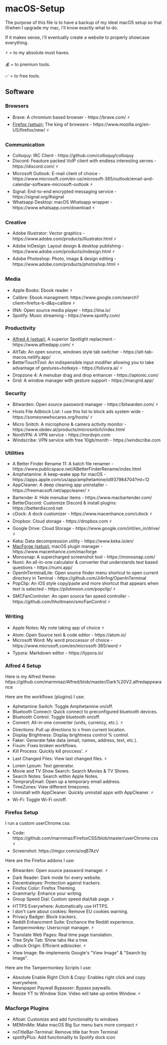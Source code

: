 # macOS-Setup

The purpose of this file is to have a backup of my ideal macOS setup so that if/when I upgrade my mac, i'll know exactly what to do.

<p>If it makes sense, i'll eventually create a website to properly showcase everything.<br>

<p>⚡️ = to my absolute must haves.</p>
<p>💰 = to premium tools.</p>
<p>✅ = to free tools.</p>
  

<h2>Software</h2>

<h3>Browsers</h3>
  <ul>
    <li>Brave: A chromium based browser - https://brave.com/ ⚡️ </li>
    <li> <a href="#firefox-1">Firefox (setup):</a> The king of browsers - https://www.mozilla.org/en-US/firefox/new/ ⚡️ </li>
  </ul>
  
<h3>Communication</h3>
<ul>
    <li>Colloquy: IRC Client - https://github.com/colloquy/colloquy</li>
    <li>Discord: Feauture packed VoIP client with endless interesting serves - https://discord.com/ ⚡️ </li>
    <li>Microsoft Outlook: E-mail client of choice - https://www.microsoft.com/en-us/microsoft-365/outlook/email-and-calendar-software-microsoft-outlook ⚡️ </li>
    <li>Signal: End-to-end encrypted messaging service - https://signal.org/#signal</li>
    <li>Whatsapp Desktop: macOS Whatsapp wrapper - https://www.whatsapp.com/download ⚡️ </li>
</ul>

<h3>Creative</h3>
<ul>
   <li>Adobe Illustrator: Vector graphics - https://www.adobe.com/products/illustrator.html ⚡️ </li>
   <li>Adobe InDesign: Layout design & desktop publishing - https://www.adobe.com/products/indesign.html ⚡️ </li>
   <li>Adobe Photoshop: Photo, image & design editing - https://www.adobe.com/products/photoshop.html ⚡️ </li>
 </ul>
 
 <h3>Media</h3>
 <ul>
  <li>Apple Books: Ebook reader ⚡️ </li>
  <li>Calibre: Ebook managment: https://www.google.com/search?client=firefox-b-d&q=calibre ⚡️ </li>
  <li>IINA: Open source media player - https://iina.io/</li>
  <li>Spotify: Music streaming - https://www.spotify.com/</li>
  </ul>
   
<h3>Productivity</h3>
  <ul>
    <li> <a href="#alfred-1">Alfred 4 (setup):</a> A superior Spotlight replacment - https://www.alfredapp.com/ ⚡️ </li>
    <li>AltTab: An open source, windows style tab switcher - https://alt-tab-macos.netlify.app/</li>
    <li>BetterTouchTool: An indispensible input modifier allowing you to take advantage of gestures+hotkeys - https://folivora.ai/ ⚡️ </li>
    <li>Dropzone 4: A menubar drag and drop enhancer - https://aptonic.com/</li>
    <li>Grid: A window manager with gesture support - https://macgrid.app/</li>
  </ul>
  
<h3>
<h3>Security</h3>
  <ul>
    <li>Bitwarden: Open source password manager - https://bitwarden.com/ ⚡️ </li>
    <li>Hosts File Adblock List: I use this list to block ads system wide - https://someonewhocares.org/hosts/ ⚡️ </li>
    <li>Micro Snitch: A microphone & camera activity monitor - https://www.obdev.at/products/microsnitch/index.html</li>
    <li>NordVPN: A VPN service - https://nordvpn.com</li>
    <li>Windscribe: VPN service with free 10gb/month - https://windscribe.com</li>
  </ul>
  
  <h3>Utilities</h3>
  <ul>
    <li>A Better Finder Rename 11: A batch file renamer - https://www.publicspace.net/ABetterFinderRename/index.html</li>
    <li>Amphetamine: A keep-wake app for macOS - https://apps.apple.com/us/app/amphetamine/id937984704?mt=12</li>
    <li>AppCleaner: A deep cleaning app uninstaller - https://freemacsoft.net/appcleaner/ ⚡️ </li>
    <li>Bartender 4: Hide menubar items - https://www.macbartender.com/</li>
    <li>BetterDiscord: Customize Discord & install plugins: https://betterdiscord.net</li>
    <li>cDock: A dock customizer - https://www.macenhance.com/cdock ⚡️ </li>
    <li>Dropbox: Cloud storage - https://dropbox.com ⚡️ </li>
    <li>Google Drive: Cloud Storage - https://www.google.com/intl/en_in/drive/ ⚡️ </li>
    <li>Keka: Data decompression utility - https://www.keka.io/en/</li>
    <li><a href="#macforge-1">MacForge (setup):</a> macOS plugin manager - https://www.macenhance.com/macforge</li>
    <li>Monosnap: A supercharged screenshot tool - https://monosnap.com/</li>
    <li>Numi: An all-in-one calculator & converter that understands text based questions - https://numi.app/</li>
    <li>OpenInTerminalLite: Open source finder menu shortcut to open current directory in Teminal - https://github.com/Ji4n1ng/OpenInTerminal</li>
    <li>PopClip: An iOS style copy/paste and more shortcut that appears when text is selected - https://pilotmoon.com/popclip/ ⚡️ </li>
    <li>SMCFanControler: An open source fan speed controller - https://github.com/hholtmann/smcFanControl ⚡️ </li>
  </ul>
  
  <h3>Writing</h3>
  <ul>
    <li>Apple Notes: My note taking app of choice ⚡️ </li>
    <li>Atom: Open Source text & code editor - https://atom.io/</li>
    <li>Microsoft Word: My word proccessor of choice - https://www.microsoft.com/en/microsoft-365/word ⚡️ </li>
    <li>Typora: Markdown editor - https://typora.io/</li>
  </ul>
  
<h3 id="alfred-1">Alfred 4 Setup</h3>
<p>Here is my Alfred theme: https://github.com/marmmaz/Alfred/blob/master/Dark%20V2.alfredappearance</p>
<p>Here are the workflows (plugins) I use:</p>
  <ul>
    <li>Aphetamine Switch: Toggle Amphetamine on/off.</li>
    <li>Bluetooth Connect: Quick connect to preconfigured bluetooth devices.</li>
    <li>Bluetooth Control: Toggle bluetooth on/off.</li>
    <li>Convert: All-in-one converter (units, currency, etc.). ⚡️ </li>
    <li>Directions: Pull up directions to x from current location.</li>
    <li>Display Brightness: Display brightness control % control.</li>
    <li>Faker: Generate fake data (email, names, address, text, etc.).</li>
    <li>Fixum: Fixes broken workflows.</li>
    <li>Kill Process: Quickly kill proccess'. ⚡️ </li>
    <li>Last Changed Files: View last changed files. ⚡️ </li>
    <li>Lorem Lpsum: Text generator.</li>
    <li>Movie and TV Show Search: Search Movies & TV Shows.</li>
    <li>Search Notes: Search within Apple Notes.</li>
    <li>TempraryEmail: Open up a temporary email address.</li>
    <li>TimeZones: View different timezones.</li>
    <li>Uninstall with AppCleaner: Quickly uninstall apps with AppCleaner. ⚡️ </li>
    <li>Wi-Fi: Toggle Wi-Fi on/off.</li>
  </ul>
 
 <h3 id="firefox-1">Firefox Setup</h3>
 
 <p>I run a custom userChrome.css: <br>
  <ul>
    <li>Code: https://github.com/marmmaz/FirefoxCSS/blob/master/userChrome.css ⚡️ </li>
    <li>Screenshot: https://imgur.com/a/oqB7AzV</li>
  </ul>
    </p>
 
<p>Here are the Firefox addons I use:</p>
   <ul>
    <li>Bitwarden: Open source password manager. ⚡️ </li>
    <li>Dark Reader: Dark mode for every website.</li>
    <li>Decentraleyes: Protection against trackers.</li>
    <li>Firefox Color: Firefox Theming.</li>
    <li>Grammarly: Enhance your writing.</li>
    <li>Group Speed Dial: Custom speed dial/tab page. ⚡️ </li>
    <li>HTTPS Everywhere: Automatically use HTTPS.</li>
    <li>I don't care about cookies: Remove EU cookies warning.</li>
    <li>Privacy Badger: Block trackers.</li>
    <li>Reddit Enhancment Suite: Enchance the Reddit experience.</li>
    <li>Tampermonkey: Userscropt manager. ⚡️ </li>
    <li>Translate Web Pages: Real time page translation.</li>
    <li>Tree Style Tab: Show tabs like a tree.</li>
    <li>uBlock Origin: Efficient adblocker. ⚡️ </li>
    <li>View Image: Re-implements Google's "View Image" & "Search by Image".</li>
   </ul>

<p>Here are the Tampermonkey Scripts I use:</p>
<ul>
  <li>Absolute Enable Right Clich & Copy: Enables right click and copy everywhere.</li>
  <li>Newspaper Paywall Bypasser: Bypass paywalls.</li>
  <li>Resize YT to Window Size: Video will take up entire Window. ⚡️ </li>
 </ul>
 
 <h3 id="macforge-1">Macforge Plugins</h3>
 
 <ul>
    <li>Afloat: Customize and add functionality to windows</li>
    <li>MEMiniMe: Make macOS Big Sur menu bars more compact ⚡️ </li>
    <li>noTitleBar-Terminal: Remove title bar from Terminal</li>
    <li>spotifyPlus: Add functionality to Spotify dock icon</li>
  </ul>  
